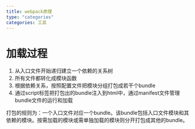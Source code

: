 ```yaml
---
title: webpack原理
type: "categories"
categories: 工具
---
```


# 加载过程
1. 从入口文件开始递归建立一个依赖的关系树
2. 所有文件都转化成模块函数
3. 根据依赖关系，按照配置文件把模块分组打包成若干个bundle
4. 通过script标签把打包出的bundle注入到html中，通过manifest文件管理bundle文件的运行和加载

打包的规则为：一个入口文件对应一个bundle。该bundle包括入口文件模块和其依赖的模块。按需加载的模块或需单独加载的模块则分开打包成其他的bundle。

